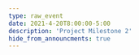 ```yaml
---
type: raw_event
date: 2021-4-20T8:00:00-5:00
description: 'Project Milestone 2'
hide_from_announcments: true
---
```

<!-- **Topics:**
1. Topic 1
2. Topic 2
3. Topic 3 -->
